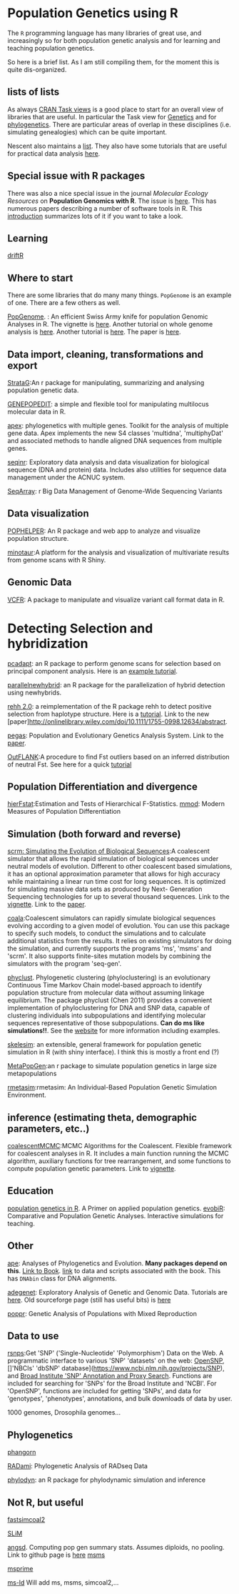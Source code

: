 # Population Genetics using R

The `R` programming language has many libraries of great use, and increasingly so for both population genetic analysis and for learning and teaching population genetics.


So here is a brief list. As I am still compiling them, for the moment this is quite dis-organized.

## lists of lists
As always [CRAN Task views](https://cran.r-project.org/web/views/) is a good place to start for an overall view of libraries that are useful. In particular the Task view for [Genetics](https://cran.r-project.org/web/views/Genetics.html) and for [phylogenetics](https://cran.r-project.org/web/views/Phylogenetics.html). There are particular areas of overlap in these disciplines (i.e. simulating genealogies) which can be quite important.

Nescent also maintains a [list](http://popgen.nescent.org/PACKAGES.html). They also have some tutorials that are useful for practical data analysis [here](http://popgen.nescent.org/index.html).

## Special issue with R packages
There was also a nice special issue in the journal *Molecular Ecology Resources* on **Population Genomics with R**. The issue is [here](http://onlinelibrary.wiley.com/doi/10.1111/men.2017.17.issue-1/issuetoc). This has numerous papers describing a number of software tools in R. This [introduction](http://onlinelibrary.wiley.com/doi/10.1111/1755-0998.12636/full) summarizes lots of it if you want to take a look.


## Learning
[driftR](https://github.com/cjbattey/driftR)

## Where to start
There are some libraries that do many many things. `PopGenome` is an example of one. There are a few others as well.

[PopGenome](https://cran.r-project.org/web/packages/PopGenome/index.html). : An efficient Swiss Army knife for population Genomic Analyses in R. The vignette is [here](https://cran.r-project.org/web/packages/PopGenome/vignettes/An_introduction_to_the_PopGenome_package.pdf). Another tutorial on whole genome analysis is [here](https://cran.r-project.org/web/packages/PopGenome/vignettes/Whole_genome_analyses_using_VCF_files.pdf). Another tutorial is [here](https://github.com/tonig-evo/workshop-popgenome). The paper is [here](https://academic.oup.com/mbe/article/31/7/1929/2925788/PopGenome-An-Efficient-Swiss-Army-Knife-for).

## Data import, cleaning, transformations and export
[StrataG](https://cran.r-project.org/web/packages/strataG/index.html):An r package for manipulating, summarizing and analysing population genetic data.

[GENEPOPEDIT](https://github.com/rystanley/genepopedit): a simple and flexible tool for manipulating multilocus molecular data in R.

[apex](https://cran.r-project.org/web/packages/apex/index.html): phylogenetics with multiple genes. Toolkit for the analysis of multiple gene data. Apex implements the new S4 classes 'multidna', 'multiphyDat' and associated methods to handle aligned DNA sequences from multiple genes.

[seqinr](https://cran.r-project.org/web/packages/seqinr/index.html): Exploratory data analysis and data visualization for biological sequence (DNA and protein) data. Includes also utilities for sequence data management under the ACNUC system.

[SeqArray](http://corearray.sourceforge.net/tutorials/SeqArray/): r Big Data Management of Genome-Wide Sequencing Variants

## Data visualization
[POPHELPER](http://royfrancis.github.io/pophelper/): An R package and web app to analyze and visualize population structure.

[minotaur](https://github.com/NESCent/MINOTAUR):A platform for the analysis and visualization of multivariate results from genome scans with R Shiny.

## Genomic Data
[VCFR](https://cran.r-project.org/web/packages/vcfR/vignettes/intro_to_vcfR.html): A package to manipulate and visualize variant call format data in R.

# Detecting Selection and hybridization
[pcadapt](https://cran.r-project.org/package=pcadapt): an R package to perform genome scans for selection based on principal component analysis. Here is an [example tutorial](https://cran.r-project.org/web/packages/pcadapt/vignettes/pcadapt.html).

[parallelnewhybrid](https://github.com/bwringe/parallelnewhybrid): an R package for the parallelization of hybrid detection using newhybrids.

[rehh 2.0](https://cran.r-project.org/package=rehh): a reimplementation of the R package rehh to detect positive selection from haplotype structure. Here is a [tutorial](https://cran.r-project.org/web/packages/rehh/vignettes/rehh.pdf). Link to the new [paper]http://onlinelibrary.wiley.com/doi/10.1111/1755-0998.12634/abstract.

[pegas](https://cran.r-project.org/package=pegas): Population and Evolutionary Genetics Analysis System. Link to the [paper](https://academic.oup.com/bioinformatics/article-lookup/doi/10.1093/bioinformatics/btp696).

[OutFLANK](https://github.com/whitlock/OutFLANK):A procedure to find Fst outliers based on an inferred distribution of neutral Fst. See here for a quick [tutorial](http://popgen.nescent.org/2016-01-26-SNP-selection.html#section-3-outflank-httpsgithub.comwhitlockoutflank)

## Population Differentiation and divergence
[hierFstat](https://cran.r-project.org/package=hierfstat):Estimation and Tests of Hierarchical F-Statistics.
[mmod](https://cran.r-project.org/package=mmod): 	Modern Measures of Population Differentiation

## Simulation (both forward and reverse)
[scrm: Simulating the Evolution of Biological Sequences](https://cran.r-project.org/package=scrm):A coalescent simulator that allows the rapid simulation of biological sequences under neutral models of evolution. Different to other coalescent based simulations, it has an optional approximation parameter that allows for high accuracy while maintaining a linear run time cost for long sequences. It is optimized for simulating massive data sets as produced by Next- Generation Sequencing technologies for up to several thousand sequences. Link to the [vignette](https://cran.r-project.org/web/packages/scrm/vignettes/scrm-Arguments.html). Link to the [paper](https://academic.oup.com/bioinformatics/article-lookup/doi/10.1093/bioinformatics/btu861).

[coala](https://cran.r-project.org/package=coala):Coalescent simulators can rapidly simulate biological sequences evolving according to a given model of evolution. You can use this package to specify such models, to conduct the simulations and to calculate additional statistics from the results. It relies on existing simulators for doing the simulation, and currently supports the programs 'ms', 'msms' and 'scrm'. It also supports finite-sites mutation models by combining the simulators with the program 'seq-gen'.

[phyclust](https://cran.r-project.org/package=phyclust). Phylogenetic clustering (phyloclustering) is an evolutionary Continuous Time Markov Chain model-based approach to identify population structure from molecular data without assuming linkage equilibrium. The package phyclust (Chen 2011) provides a convenient implementation of phyloclustering for DNA and SNP data, capable of clustering individuals into subpopulations and identifying molecular sequences representative of those subpopulations. **Can do ms like simulations!!**. See the [website](https://snoweye.github.io/phyclust/) for more information including examples.

[skelesim](https://cran.r-project.org/package=skeleSim): an extensible, general framework for population genetic simulation in R (with shiny interface). I think this is mostly a front end (?)

[MetaPopGen](http://onlinelibrary.wiley.com/doi/10.1111/1755-0998.12371/abstract):an r package to simulate population genetics in large size metapopulations

[rmetasim](https://cran.r-project.org/package=rmetasim):rmetasim: An Individual-Based Population Genetic Simulation Environment.


## inference (estimating theta, demographic parameters, etc..)
[coalescentMCMC](https://cran.r-project.org/package=coalescentMCMC):MCMC Algorithms for the Coalescent. Flexible framework for coalescent analyses in R. It includes a main function running the MCMC algorithm, auxiliary functions for tree rearrangement, and some functions to compute population genetic parameters. Link to [vignette](https://cran.r-project.org/web/packages/coalescentMCMC/vignettes/Running_coalescentMCMC.pdf).


## Education
[population genetics in R](https://grunwaldlab.github.io/Population_Genetics_in_R/). A Primer on applied population genetics.
[evobiR](https://cran.r-project.org/web/packages/evobiR/index.html): Comparative and Population Genetic Analyses. Interactive simulations for teaching.

## Other
[ape](http://ape-package.ird.fr/): Analyses of Phylogenetics and Evolution. **Many packages depend on this**. [Link to Book](http://ape-package.ird.fr/APER.html). [link](http://ape-package.ird.fr/APER/APER2/APER2_Online_Material.tar.gz) to data and scripts associated with the book.  This has `DNAbin` class for DNA alignments.

[adegenet](https://cran.r-project.org/web/packages/adegenet/index.html): Exploratory Analysis of Genetic and Genomic Data. Tutorials are [here](https://github.com/thibautjombart/adegenet/wiki). Old sourceforge page (still has useful bits) is [here](http://adegenet.r-forge.r-project.org/)

[poppr](http://grunwaldlab.cgrb.oregonstate.edu/poppr-r-package-population-genetics): Genetic Analysis of Populations with Mixed Reproduction

## Data to use
[rsnps](https://cran.r-project.org/package=rsnps):Get 'SNP' ('Single-Nucleotide' 'Polymorphism') Data on the Web. A programmatic interface to various 'SNP' 'datasets' on the web: [OpenSNP](https://opensnp.org), []'NBCIs' 'dbSNP' database](https://www.ncbi.nlm.nih.gov/projects/SNP), and [Broad Institute 'SNP' Annotation and Proxy Search](http://archive.broadinstitute.org/mpg/snap/ldsearch.php). Functions are included for searching for 'SNPs' for the Broad Institute and 'NCBI'. For 'OpenSNP', functions are included for getting 'SNPs', and data for 'genotypes', 'phenotypes', annotations, and bulk downloads of data by user.

1000 genomes, Drosophila genomes...

## Phylogenetics
[phangorn](https://cran.r-project.org/web/packages/phangorn/index.html)

[RADami](https://cran.r-project.org/package=RADami): Phylogenetic Analysis of RADseq Data

[phylodyn](https://github.com/mdkarcher/phylodyn): an R package for phylodynamic simulation and inference

## Not R, but useful
[fastsimcoal2](http://cmpg.unibe.ch/software/fastsimcoal2/)

[SLiM](https://messerlab.org/slim/)

[angsd](https://bmcbioinformatics.biomedcentral.com/articles/10.1186/s12859-014-0356-4). Computing pop gen summary stats. Assumes diploids, no pooling. Link to github page is [here](https://github.com/ANGSD/angsd)
[msms](http://www.mabs.at/ewing/msms/download.shtml)

[msprime](https://msprime.readthedocs.io/en/latest/index.html)

[ms-ld](https://github.com/vsbuffalo/ms-ld)
Will add ms, msms, simcoal2,...
